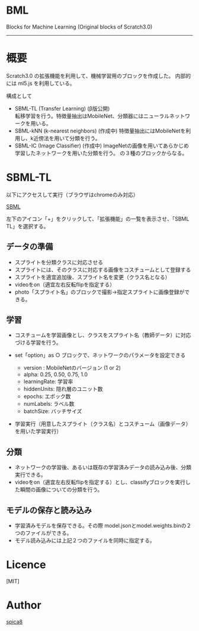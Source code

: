 # BML
Blocks for Machine Learning (Original blocks of Scratch3.0)

------

# 概要
Scratch3.0 の拡張機能を利用して、機械学習用のブロックを作成した。
内部的には ml5.js を利用している。

構成として
 - SBML-TL  (Transfer Learning)   (β版公開)  
      転移学習を行う。特徴量抽出はMobileNet、分類器にはニューラルネットワークを用いる。
 - SBML-kNN (k-nearest neighbors) (作成中)
      特徴量抽出にはMobileNetを利用し、k近傍法を用いて分類を行う。
 - SBML-IC  (Image Classifier)    (作成中)
      ImageNetの画像を用いてあらかじめ学習したネットワークを用いた分類を行う。
の３種のブロックからなる。

# SBML-TL
以下にアクセスして実行（ブラウザはchromeのみ対応）

[SBML](https://spica8.github.io/scratch-gui/)  

  左下のアイコン「+」をクリックして、「拡張機能」の一覧を表示させ、「SBML TL」を選択する。

## データの準備
- スプライトを分類クラスに対応させる
- スプライトには、そのクラスに対応する画像をコスチュームとして登録する
- スプライトを適宜追加後、スプライト名を変更（クラス名となる）
- videoをon（適宜左右反転flipを指定する）
- photo「スプライト名」のブロックで撮影→指定スプライトに画像登録ができる。

## 学習
- コスチュームを学習画像とし、クラスをスプライト名（教師データ）に対応づける学習を行う。
- set「option」as ○ ブロックで、ネットワークのパラメータを設定できる
	- version : MobileNetのバージョン (1 or 2)
	- alpha: 0.25, 0.50, 0.75, 1.0
	- learningRate: 学習率
	- hiddenUnits: 隠れ層のユニット数
	- epochs: エポック数
	- numLabels: ラベル数
	- batchSize: バッチサイズ

- 学習実行（用意したスプライト（クラス名）とコスチューム（画像データ）を用いた学習実行）

## 分類
- ネットワークの学習後、あるいは既存の学習済みデータの読み込み後、分類実行できる。
- videoをon（適宜左右反転flipを指定する）とし、classifyブロックを実行した瞬間の画像についての分類を行う。

## モデルの保存と読み込み
- 学習済みモデルを保存できる。その際 model.jsonとmodel.weights.binの２つのファイルができる。
- モデル読み込みには上記２つのファイルを同時に指定する。


# Licence

[MIT]

# Author

[spica8](https://github.com/spica8)
